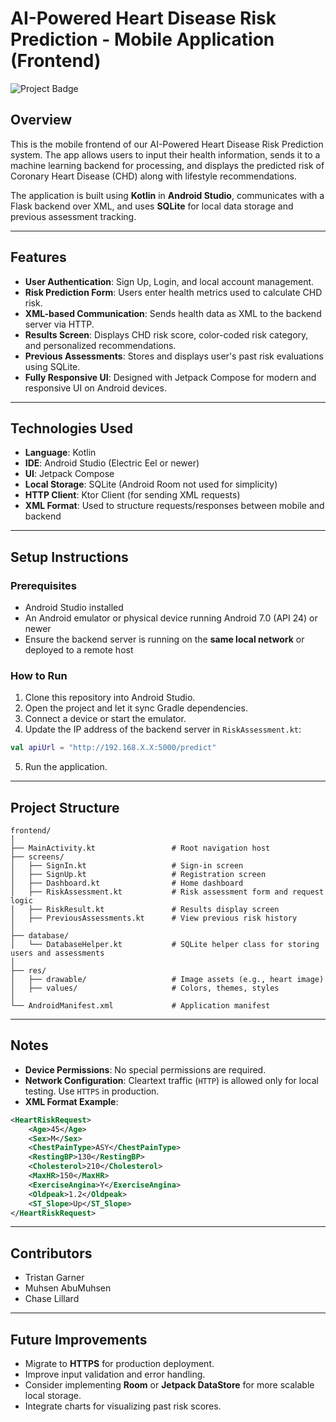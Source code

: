 # AI-Powered Heart Disease Risk Prediction - Mobile Application (Frontend)

![Project Badge](https://img.shields.io/badge/Frontend-Kotlin%2FAndroidStudio-blue)

## Overview

This is the mobile frontend of our AI-Powered Heart Disease Risk Prediction system. The app allows users to input their health information, sends it to a machine learning backend for processing, and displays the predicted risk of Coronary Heart Disease (CHD) along with lifestyle recommendations.

The application is built using **Kotlin** in **Android Studio**, communicates with a Flask backend over XML, and uses **SQLite** for local data storage and previous assessment tracking.

---

## Features

- **User Authentication**: Sign Up, Login, and local account management.
- **Risk Prediction Form**: Users enter health metrics used to calculate CHD risk.
- **XML-based Communication**: Sends health data as XML to the backend server via HTTP.
- **Results Screen**: Displays CHD risk score, color-coded risk category, and personalized recommendations.
- **Previous Assessments**: Stores and displays user's past risk evaluations using SQLite.
- **Fully Responsive UI**: Designed with Jetpack Compose for modern and responsive UI on Android devices.

---

## Technologies Used

- **Language**: Kotlin
- **IDE**: Android Studio (Electric Eel or newer)
- **UI**: Jetpack Compose
- **Local Storage**: SQLite (Android Room not used for simplicity)
- **HTTP Client**: Ktor Client (for sending XML requests)
- **XML Format**: Used to structure requests/responses between mobile and backend

---

## Setup Instructions

### Prerequisites

- Android Studio installed
- An Android emulator or physical device running Android 7.0 (API 24) or newer
- Ensure the backend server is running on the **same local network** or deployed to a remote host

### How to Run

1. Clone this repository into Android Studio.
2. Open the project and let it sync Gradle dependencies.
3. Connect a device or start the emulator.
4. Update the IP address of the backend server in `RiskAssessment.kt`:

```kotlin
val apiUrl = "http://192.168.X.X:5000/predict"
```

5. Run the application.

---

## Project Structure

```
frontend/
│
├── MainActivity.kt                 # Root navigation host
├── screens/
│   ├── SignIn.kt                   # Sign-in screen
│   ├── SignUp.kt                   # Registration screen
│   ├── Dashboard.kt                # Home dashboard
│   ├── RiskAssessment.kt           # Risk assessment form and request logic
│   ├── RiskResult.kt               # Results display screen
│   ├── PreviousAssessments.kt      # View previous risk history
│
├── database/
│   └── DatabaseHelper.kt           # SQLite helper class for storing users and assessments
│
├── res/
│   ├── drawable/                   # Image assets (e.g., heart image)
│   ├── values/                     # Colors, themes, styles
│
└── AndroidManifest.xml             # Application manifest
```

---

## Notes

- **Device Permissions**: No special permissions are required.
- **Network Configuration**: Cleartext traffic (`HTTP`) is allowed only for local testing. Use `HTTPS` in production.
- **XML Format Example**:

```xml
<HeartRiskRequest>
    <Age>45</Age>
    <Sex>M</Sex>
    <ChestPainType>ASY</ChestPainType>
    <RestingBP>130</RestingBP>
    <Cholesterol>210</Cholesterol>
    <MaxHR>150</MaxHR>
    <ExerciseAngina>Y</ExerciseAngina>
    <Oldpeak>1.2</Oldpeak>
    <ST_Slope>Up</ST_Slope>
</HeartRiskRequest>
```

---

## Contributors

- Tristan Garner  
- Muhsen AbuMuhsen  
- Chase Lillard

---

## Future Improvements

- Migrate to **HTTPS** for production deployment.
- Improve input validation and error handling.
- Consider implementing **Room** or **Jetpack DataStore** for more scalable local storage.
- Integrate charts for visualizing past risk scores.
